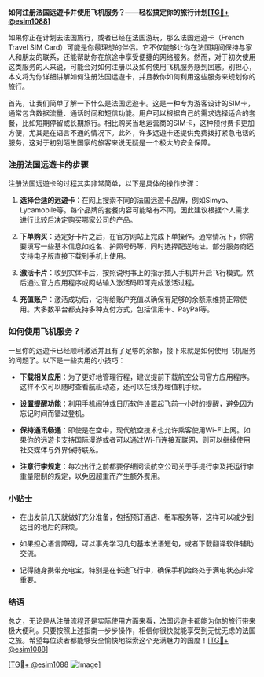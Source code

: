 **如何注册法国远遊卡并使用飞机服务？——轻松搞定你的旅行计划[[TG💪+ @esim1088](https://t.me/s/esim1088)]**

如果你正在计划去法国旅行，或者已经在法国游玩，那么法国远遊卡（French Travel SIM Card）可能是你最理想的伴侣。它不仅能够让你在法国期间保持与家人和朋友的联系，还能帮助你在旅途中享受便捷的网络服务。然而，对于初次使用这类服务的人来说，可能会对如何注册以及如何使用飞机服务感到困惑。别担心，本文将为你详细讲解如何注册法国远遊卡，并且教你如何利用这些服务来规划你的旅行。

首先，让我们简单了解一下什么是法国远遊卡。这是一种专为游客设计的SIM卡，通常包含数据流量、通话时间和短信功能。用户可以根据自己的需求选择适合的套餐，比如短期停留或长期旅行。相比购买当地运营商的SIM卡，这种预付费卡更加方便，尤其是在语言不通的情况下。此外，许多远遊卡还提供免费拨打紧急电话的服务，这对于初到陌生国家的旅客来说无疑是一个极大的安全保障。

### 注册法国远遊卡的步骤

注册法国远遊卡的过程其实非常简单，以下是具体的操作步骤：

1. **选择合适的远遊卡**：在网上搜索不同的法国远遊卡品牌，例如Simyo、Lycamobile等。每个品牌的套餐内容可能略有不同，因此建议根据个人需求进行比较后决定购买哪家公司的产品。

2. **下单购买**：选定好卡片之后，在官方网站上完成下单操作。通常情况下，你需要填写一些基本信息如姓名、护照号码等，同时选择配送地址。部分服务商还支持电子版直接下载到手机上使用。

3. **激活卡片**：收到实体卡后，按照说明书上的指示插入手机并开启飞行模式。然后通过官方应用程序或网站输入激活码即可完成激活过程。

4. **充值账户**：激活成功后，记得给账户充值以确保有足够的余额来维持正常使用。大多数平台都支持多种支付方式，包括信用卡、PayPal等。

### 如何使用飞机服务？

一旦你的远遊卡已经顺利激活并且有了足够的余额，接下来就是如何使用飞机服务的问题了。以下是一些实用的小技巧：

- **下载相关应用**：为了更好地管理行程，建议提前下载航空公司官方应用程序。这样不仅可以随时查看航班动态，还可以在线办理值机手续。
  
- **设置提醒功能**：利用手机闹钟或日历软件设置起飞前一小时的提醒，避免因为忘记时间而错过登机。

- **保持通讯畅通**：即使是在空中，现代航空技术也允许乘客使用Wi-Fi上网。如果你的远遊卡支持国际漫游或者可以通过Wi-Fi连接互联网，则可以继续使用社交媒体与外界保持联系。

- **注意行李规定**：每次出行之前都要仔细阅读航空公司关于手提行李及托运行李重量限制的规定，以免因超重而产生额外费用。

### 小贴士

- 在出发前几天就做好充分准备，包括预订酒店、租车服务等，这样可以减少到达目的地后的麻烦。
  
- 如果担心语言障碍，可以事先学习几句基本法语短句，或者下载翻译软件辅助交流。

- 记得随身携带充电宝，特别是在长途飞行中，确保手机始终处于满电状态非常重要。

### 结语

总之，无论是从注册流程还是实际使用方面来看，法国远遊卡都能为你的旅行带来极大便利。只要按照上述指南一步步操作，相信你很快就能享受到无忧无虑的法国之旅。希望每位读者都能够安全愉快地探索这个充满魅力的国度！[[TG💪+ @esim1088](https://t.me/s/esim1088)] 

[[TG💪+ @esim1088](https://t.me/s/esim1088) ![Image](https://i.postimg.cc/4NQfJmqS/Snipaste-2025-05-13-00-14-12.png)]